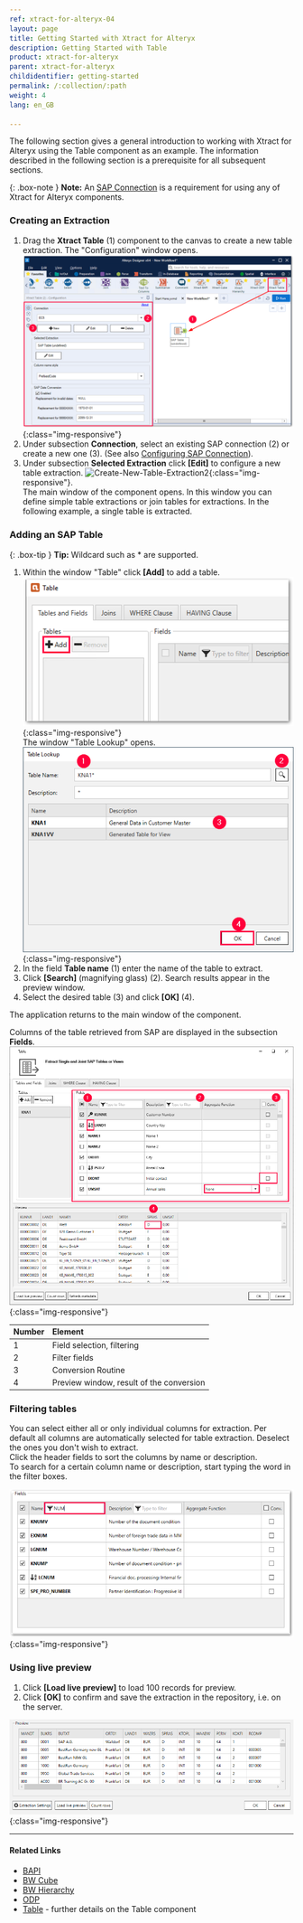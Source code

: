 ```yaml
---
ref: xtract-for-alteryx-04
layout: page
title: Getting Started with Xtract for Alteryx
description: Getting Started with Table
product: xtract-for-alteryx
parent: xtract-for-alteryx
childidentifier: getting-started
permalink: /:collection/:path
weight: 4
lang: en_GB

---
```

The following section gives a general introduction to working with Xtract for Alteryx using the Table component as an example.
The information described in the following section is a prerequisite for all subsequent sections.

{: .box-note }
**Note:** An [SAP Connection](./introduction/sap-connection) is a requirement for using any of Xtract for Alteryx components.

### Creating an Extraction

1. Drag the **Xtract Table** (1) component to the canvas to create a new table extraction. The "Configuration" window opens.
![Create-New-Table-Extraction](/img/content/xfa/xfa_create_table_extraction_01.png){:class="img-responsive"}
2. Under subsection **Connection**, select an existing SAP connection (2) or create a new one (3). (See also [Configuring SAP Connection](./sap-connection)).
3. Under subsection **Selected Extraction** click **[Edit]**  to configure a new table extraction.
![Create-New-Table-Extraction2](/img/content/xfa_create_table_extraction_02.png){:class="img-responsive"}. <br>
The main window of the component opens. In this window you can define simple table extractions or join tables for extractions. In the following example, a single table is extracted.

### Adding an SAP Table

{: .box-tip }
**Tip:** Wildcard such as * are supported. 

1. Within the window "Table" click **[Add]** to add a table.<br>
![Add-New-Table](/img/content/xfa/table_main-window_add.png){:class="img-responsive"} <br/>
The window "Table Lookup" opens. <br/>
![Look-Up-Table](/img/content/table/table_look-up.png){:class="img-responsive"} <br/>
2. In the field **Table name** (1) enter the name of the table to extract. <br>
3. Click **[Search]** (magnifying glass) (2).
Search results appear in the preview window.
4. Select the desired table (3) and click **[OK]** (4). <br>

The application returns to the main window of the component. <br>

Columns of the table retrieved from SAP are displayed in the subsection **Fields**. <br>
![Table-Form](/img/content/table/table_fields_filter.png){:class="img-responsive"}<br>


| Number | Element | 
|:------------|:-----|
| 1 | Field selection, filtering   |  
| 2  |   Filter fields  |  
| 3  |  Conversion Routine  |   
| 4 | Preview window, result of the conversion    |


### Filtering tables

You can select either all or only individual columns for extraction. 
Per default all columns are automatically selected for table extraction. Deselect the ones you don't wish to extract.<br>
Click the header fields to sort the columns by name or description.<br>
To search for a certain column name or description, start typing the word in the filter boxes.<br>

![Table-Main](/img/content/table/fields_filter-search.png){:class="img-responsive"}

### Using live preview

1. Click **[Load live preview]** to load 100 records for preview.
2. Click **[OK]** to confirm and save the extraction in the repository, i.e. on the server.

![Table-Main](/img/content/xfa/xfa-table-preview.png){:class="img-responsive"}


*****
#### Related Links
- [BAPI](./bapi)
- [BW Cube](./bw-cube)
- [BW Hierarchy](./bwhierarchy)
- [ODP](./odp)
- [Table](./table) - further details on the Table component





